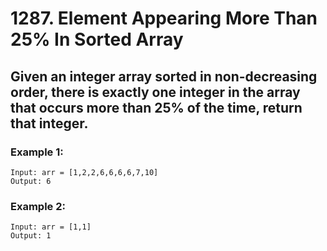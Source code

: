 # 1287. Element Appearing More Than 25% In Sorted Array

## Given an integer array sorted in non-decreasing order, there is exactly one integer in the array that occurs more than 25% of the time, return that integer.

### Example 1:
    Input: arr = [1,2,2,6,6,6,6,7,10]
    Output: 6

### Example 2:
    Input: arr = [1,1]
    Output: 1
 